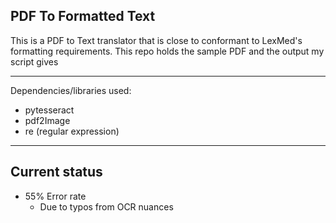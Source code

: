 ## PDF To Formatted Text

This is a PDF to Text translator that is close to conformant to LexMed's formatting requirements. This repo holds the sample PDF and the output my script gives

---
Dependencies/libraries used:
  - pytesseract
  - pdf2Image
  - re (regular expression)

---
## Current status
  - 55% Error rate
    - Due to typos from OCR nuances